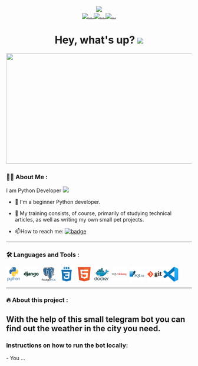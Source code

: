 <div id="header" align="center">
  <img src="https://media.giphy.com/media/M9gbBd9nbDrOTu1Mqx/giphy.gif" width="100"/>
</div>

<div id="badges" align="center">
  <a href="https://kazan.hh.ru/resume/13f2fec9ff0d2d63710039ed1f676b654c4752">
    <img src="https://img.shields.io/badge/Head Hunter-red?style=for-the-badge" alt="..."/>
  </a>
  <a href="https://career.habr.com/skynet2024">
    <img src="https://img.shields.io/badge/Habr Career-gray?style=for-the-badge" alt="..."/>
  </a>
  <a href="https://t.me/codingfromhome">
    <img src="https://img.shields.io/badge/Telegram-blue?style=for-the-badge" alt="..."/>
  </a>
  <h1>
    Hey, what's up?
    <img src="https://media.giphy.com/media/hvRJCLFzcasrR4ia7z/giphy.gif" width="30px"/>
  </h1>
</div>

<div align="center">
  <img src="https://media.giphy.com/media/dWesBcTLavkZuG35MI/giphy.gif" width="600" height="300"/>
</div>

### :man_technologist: About Me :
I am Python Developer <img src="https://media.giphy.com/media/WUlplcMpOCEmTGBtBW/giphy.gif" width="30">
- :telescope: I'm a beginner Python developer.

- :seedling: My training consists, of course, primarily of studying technical articles, as well as writing my own small pet projects.

- :mailbox:How to reach me: [![badge](https://img.shields.io/badge/-HH.ru-red?style=flat)](https://kazan.hh.ru/resume/13f2fec9ff0d2d63710039ed1f676b654c4752)

---

### :hammer_and_wrench: Languages and Tools :
<div>
  <img src="https://github.com/devicons/devicon/blob/master/icons/python/python-original-wordmark.svg" title="Python" alt="Python" width="40" height="40"/>&nbsp;
  <img src="https://github.com/devicons/devicon/blob/master/icons/django/django-plain-wordmark.svg" title="Django" alt="Django" width="40" height="40"/>&nbsp;
  <img src="https://github.com/devicons/devicon/blob/master/icons/postgresql/postgresql-original-wordmark.svg" title="PostgreSQL" alt="PostgreSQL" width="40" height="40"/>&nbsp;
  <img src="https://github.com/devicons/devicon/blob/master/icons/css3/css3-plain-wordmark.svg"  title="CSS3" alt="CSS" width="40" height="40"/>&nbsp;
  <img src="https://github.com/devicons/devicon/blob/master/icons/html5/html5-original.svg" title="HTML5" alt="HTML" width="40" height="40"/>&nbsp;
  <img src="https://github.com/devicons/devicon/blob/master/icons/docker/docker-original-wordmark.svg" title="Docker" alt="Docker" width="40" height="40"/>&nbsp;
  <img src="https://github.com/devicons/devicon/blob/master/icons/sqlalchemy/sqlalchemy-original-wordmark.svg" title="sqlalchemy"  alt="sqlalchemy" width="40" height="40"/>&nbsp;
  <img src="https://github.com/devicons/devicon/blob/master/icons/sqlite/sqlite-original-wordmark.svg" title="sqlite" alt="sqlite" width="40" height="40"/>&nbsp;
  <img src="https://github.com/devicons/devicon/blob/master/icons/git/git-original-wordmark.svg" title="Git" **alt="Git" width="40" height="40"/>
  <img src="https://github.com/devicons/devicon/blob/master/icons/vscode/vscode-original.svg" title="VSCode" alt="VSCode" width="40" height="40"/>&nbsp;
</div>

---

### :fire: About this project :

<div>
  <h2>
    With the help of this small telegram bot you can find out the weather in the city you need.
  </h2>
  <h3>
    Instructions on how to run the bot locally: 
  </h3>
  <p>
    - You ...
  </p>
</div>
